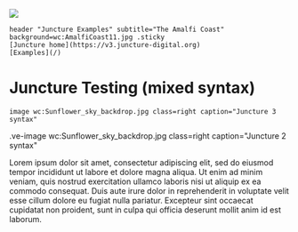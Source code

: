 [![](https://v3.juncture-digital.org/badge.png)](https://v3.juncture-digital.org)

```
header "Juncture Examples" subtitle="The Amalfi Coast" background=wc:AmalfiCoast11.jpg .sticky
[Juncture home](https://v3.juncture-digital.org)
[Examples](/)
```

# Juncture Testing (mixed syntax)

`image wc:Sunflower_sky_backdrop.jpg class=right caption="Juncture 3 syntax"`

.ve-image wc:Sunflower_sky_backdrop.jpg class=right caption="Juncture 2 syntax"

<ve-image src="wc:Sunflower_sky_backdrop.jpg" class="right" caption="Web components syntax"></ve-image>

<param ve-image src="wc:Sunflower_sky_backdrop.jpg" class="right" caption="Juncture 1 syntax">

<param ve-map prefer-geojson class="right">
Lorem ipsum dolor sit amet, consectetur adipiscing elit, sed do eiusmod tempor incididunt ut labore et dolore magna aliqua. Ut enim ad minim veniam, quis nostrud exercitation ullamco laboris nisi ut aliquip ex ea commodo consequat. Duis aute irure dolor in reprehenderit in voluptate velit esse cillum dolore eu fugiat nulla pariatur. Excepteur sint occaecat cupidatat non proident, sunt in culpa qui officia deserunt mollit anim id est laborum.
